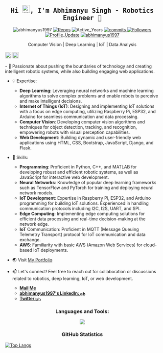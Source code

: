 <h2 align="center" style="font-family:'Monospace'">Hi <img src='https://raw.githubusercontent.com/iampavangandhi/iampavangandhi/master/gifs/Hi.gif' alt='👋' height='25'>, I'm Abhimanyu Singh - Robotics Engineer 🤖 </h2>

<p align="center"> 
    <img src="https://komarev.com/ghpvc/?username=abhimanyus199" alt="abhimanyus1997"/>       
    <a href="https://github.com/abhimanyus1997?tab=repositories" target="_blank"><img src="https://badges.pufler.dev/repos/abhimanyus1997" alt="Repos"/></a>
    <img src="https://badges.pufler.dev/years/abhimanyus1997" alt="Active_Years"/>  
    <a href="https://github.com/abhimanyus1997/abhimanyus1997" target="_blank"><img src="https://badges.pufler.dev/commits/monthly/abhimanyus1997" alt="commits"/> 
<!--     <a href="https://github.com/abhimanyus1997/abhimanyus1997/pulse" alt="Activity"><img src="https://img.shields.io/github/commit-activity/m/abhimanyus1997/abhimanyus1997" /></a> -->
    <a href="https://github.com/abhimanyus1997?tab=followers"><img alt="Followers" src="https://img.shields.io/github/followers/abhimanyus1997?color=4C1&logo=github"></a>
    <a href="https://github.com/abhimanyus1997/abhimanyus1997" target="_blank"><img alt="Profile_Update" src="https://img.shields.io/github/last-commit/abhimanyus1997/abhimanyus1997?label=Profile%20update&style=fflat-square"></a>
    <a href="https://github.com/abhimanyus1997" target="_blank"><img alt="abhimanyus1997" src="https://badges.pufler.dev/visits/abhimanyus1997/abhimanyus1997?logo=GitHub&label=visits&color=success&logoColor=white&style=flat-square"/></a>
</p>

<div align='center'>Computer Vision | Deep Learning | IoT | Data Analysis </div>
</br>  

<div>
	<p align="right" style="display: inline; margin-top:50"> 
	  <a href="https://twitter.com/abhimanyus1997" target="blank"> <img src="https://img.shields.io/twitter/follow/abhimanyus1997?logo=twitter&style=for-the-badge" alt="abhimanyus1997" height="20px"/></a>    
	  <img src="https://komarev.com/ghpvc/?username=abhimanyus1997&label=Profile%20views&color=0e75b6&style=flat" alt="abhimanyus1997" height="20px"/> </p>
	</p>
</div>
- 🔬 Passionate about pushing the boundaries of technology and creating intelligent robotic systems, while also building engaging web applications.

- 💡 Expertise:
	- **Deep Learning**: Leveraging neural networks and machine learning algorithms to solve complex problems and enable robots to perceive and make intelligent decisions.
	- **Internet of Things (IoT)**: Designing and implementing IoT solutions with a focus on edge computing, utilizing Raspberry Pi, ESP32, and Arduino for seamless communication and data processing.
	- **Computer Vision**: Developing computer vision algorithms and techniques for object detection, tracking, and recognition, empowering robots with visual perception capabilities.
	- **Web Development**: Building dynamic and user-friendly web applications using HTML, CSS, Bootstrap, JavaScript, Django, and Flask.

- 🔧 Skills:
	- **Programming**: Proficient in Python, C++, and MATLAB for developing robust and efficient robotic systems, as well as JavaScript for interactive web development.
	- **Neural Networks**: Knowledge of popular deep learning frameworks such as TensorFlow and PyTorch for training and deploying neural network models.
	- **IoT Development**: Expertise in Raspberry Pi, ESP32, and Arduino programming for building IoT solutions. Experienced in handling communication protocols including I2C, I2S, UART, and SPI.
	- **Edge Computing**: Implementing edge computing solutions for efficient data processing and real-time decision-making at the network edge.
	- **IoT** Communication: Proficient in MQTT (Message Queuing Telemetry Transport) protocol for IoT communication and data exchange.
	- **AWS**: Familiarity with basic AWS (Amazon Web Services) for cloud-based IoT deployments.

-  🌏 Visit <a href="https://abhimanyus1997.github.io" target="blank" title="Abhimanyu's portfolio"> My Portfolio </a>

- 📫 Let's connect! Feel free to reach out for collaboration or discussions related to robotics, deep learning, IoT, or web development. 
	- **[Mail Me](mailto://abhimanyus1997+github@gmail.com)**
	- <a href="https://linkedin.com/in/abhimanyu-singh-7a4b4111a" target="blank">**abhimanyus1997's LinkedIn: <img align="center" src="https://raw.githubusercontent.com/rahuldkjain/github-profile-readme-generator/master/src/images/icons/Social/linked-in-alt.svg" alt="abhimanyu-singh-7a4b4111a" height="15" width="20" /> </a>** 
	-  <a href="https://twitter.com/abhimanyus1997" target="blank">**Twitter:**<img align="center" src="https://raw.githubusercontent.com/rahuldkjain/github-profile-readme-generator/master/src/images/icons/Social/twitter.svg" alt="abhimanyus1997" height="15" width="20" /></a>




<h3 align="center">Languages and Tools:</h3>
   <p align="center">
  	<a href="https://skillicons.dev">
   	 <img src="https://skillicons.dev/icons?i=tensorflow,ai,py,github,postgres,ipfs,linux,django,selenium,mongodb,sqlite,flask,firebase,arduino,raspberrypi,bash,blender,git,aws,cpp,c,vim,js,jquery,nodejs,d3,html,css,svg,bootstrap,latex,matlab,octave,autocad,ros,vscode" />
  	</a>
  </p>

<div align="center">
  <h3 align="center">GitHub Statistics</h3>
</div>

[![Top Langs](https://github-readme-stats.vercel.app/api/top-langs/?username=abhimanyus1997&layout=donut)](https://github.com/anuraghazra/github-readme-stats)

